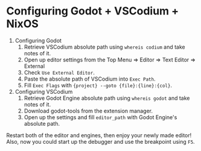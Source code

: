 # Configuring Godot + VSCodium + NixOS

1. Configuring Godot
   1. Retrieve VSCodium absolute path using `whereis codium` and take notes of it.
   2. Open up editor settings from the Top Menu => Editor => Text Editor => External
   3. Check `Use External Editor`.
   4. Paste the absolute path of VSCodium into `Exec Path`.
   5. Fill `Exec Flags` with `{project} --goto {file}:{line}:{col}`.
2. Configuring VSCodium
   1. Retrieve Godot Engine absolute path using `whereis godot` and take notes of it.
   2. Download godot-tools from the extension manager.
   3. Open up the settings and fill `editor_path` with Godot Engine's absolute path.

Restart both of the editor and engines, then enjoy your newly made editor! Also, now you could start up the debugger and use the breakpoint using `F5`.